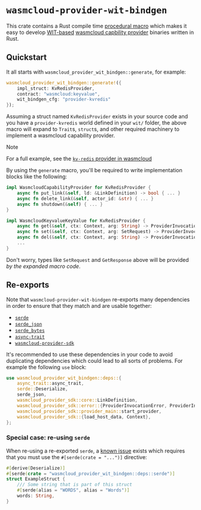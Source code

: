 # `wasmcloud-provider-wit-bindgen`

This crate contains a Rust compile time [procedural macro][proc-macro] which makes it easy to develop [WIT-based][wit] [wasmcloud capbility provider][wasmcloud-cap-provider] binaries written in Rust.

## Quickstart

It all starts with `wasmcloud_provider_wit_bindgen::generate`, for example:

```rust
wasmcloud_provider_wit_bindgen::generate!({
    impl_struct: KvRedisProvider,
    contract: "wasmcloud:keyvalue",
    wit_bindgen_cfg: "provider-kvredis"
});
```

Assuming a struct named `KvRedisProvider` exists in your source code and you have a `provider-kvredis` world defined in your `wit/` folder, the above macro will expand to `Trait`s, `struct`s, and other required machinery to implement a wasmcloud capability provider.

> [!NOTE]
> For a full example, see the [`kv-redis` provider in wasmcloud][kvredis-provider]

By using the `generate` macro, you'll be required to write implementation blocks like the following:

```rust
impl WasmcloudCapabilityProvider for KvRedisProvider {
    async fn put_link(&self, ld: &LinkDefinition) -> bool { ... }
    async fn delete_link(&self, actor_id: &str) { ... }
    async fn shutdown(&self) { ... }
}
```

```rust
impl WasmcloudKeyvalueKeyValue for KvRedisProvider {
    async fn get(&self, ctx: Context, arg: String) -> ProviderInvocationResult<GetResponse> { ... }
    async fn set(&self, ctx: Context, arg: SetRequest) -> ProviderInvocationResult<()> { ... }
    async fn del(&self, ctx: Context, arg: String) -> ProviderInvocationResult<bool> { ... }
    ...
}
```

Don't worry, types like `SetRequest` and `GetResponse` above will be provided *by the expanded macro code*.

## Re-exports

Note that `wasmcloud-provider-wit-bindgen` re-exports many dependencies in order to ensure that they match and are usable together:

- [`serde`](https://crates.io/crates/serde)
- [`serde_json`](https://crates.io/crates/serde_json)
- [`serde_bytes`](https://crates.io/crates/serde_bytes)
- [`async-trait`](https://crates.io/crates/async-trait)
- [`wasmcloud-provider-sdk`](https://crates.io/crates/wasmcloud-provider-sdk)

It's recommended to use these dependencies in your code to avoid duplicating dependencies which could lead to all sorts of problems. For example the following `use` block:

```rust
use wasmcloud_provider_wit_bindgen::deps::{
    async_trait::async_trait,
    serde::Deserialize,
    serde_json,
    wasmcloud_provider_sdk::core::LinkDefinition,
    wasmcloud_provider_sdk::error::{ProviderInvocationError, ProviderInvocationResult},
    wasmcloud_provider_sdk::provider_main::start_provider,
    wasmcloud_provider_sdk::{load_host_data, Context},
};
```

### Special case: re-using `serde`

When re-using a re-exported `serde`, a [known issue](https://github.com/serde-rs/serde/issues/1465) exists which requires that you must use the `#[serde(crate = "...")]` directive:

```rust
#[derive(Deserialize)]
#[serde(crate = "wasmcloud_provider_wit_bindgen::deps::serde")]
struct ExampleStruct {
    /// Some string that is part of this struct
    #[serde(alias = "WORDS", alias = "Words")]
    words: String,
}
```

[proc-macro]: https://doc.rust-lang.org/reference/procedural-macros.html
[kvredis-provider]: https://github.com/wasmCloud/wasmCloud/tree/main/crates/providers/kv-redis
[wasmcloud-cap-provider]: https://wasmcloud.com/docs/concepts/capabilities#capability-providers
[wit]: https://wasmcloud.com/docs/concepts/interface-driven-development#webassembly-interface-type-wit
